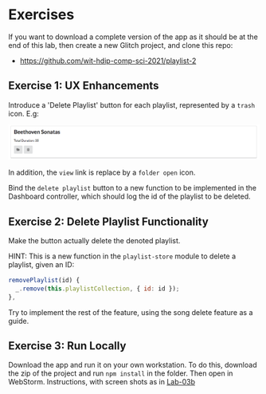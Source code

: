 # Exercises

If you want to download a complete version of the app as it should be at the end of this lab, then create a new Glitch project, and clone this repo:

- <https://github.com/wit-hdip-comp-sci-2021/playlist-2>

## Exercise 1: UX Enhancements

Introduce a 'Delete Playlist' button for each playlist, represented by a `trash` icon. E.g:

![](img/04.png)

In addition, the `view` link is replace by a `folder open` icon.

Bind the `delete playlist` button to a new function to be implemented in the Dashboard controller, which should log the id of the playlist to be deleted.

## Exercise 2: Delete Playlist Functionality

Make the button actually delete the denoted playlist.

HINT: This is a new function in the `playlist-store` module to delete a playlist, given an ID:

~~~js
removePlaylist(id) {
  _.remove(this.playlistCollection, { id: id });
},
~~~

Try to implement the rest of the feature, using the song delete feature as a guide.

## Exercise 3: Run Locally

Download the app and run it on your own workstation. To do this, download the zip of the project and run `npm install` in the folder. Then open in WebStorm. Instructions, with screen shots as in [Lab-03b](https://tutors-svelte.netlify.app/#/lab/ict-skills-1-2021.netlify.app/topic-03-web-apps/unit-2/book-b-web-storm/03)



